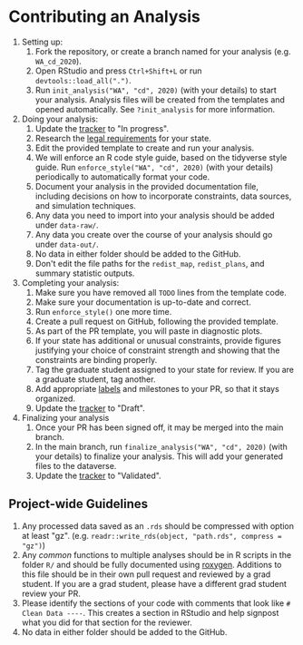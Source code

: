 # Contributing an Analysis

1. Setting up:
    1. Fork the repository, or create a branch named for your analysis (e.g. `WA_cd_2020`).
    1. Open RStudio and press `Ctrl+Shift+L` or run `devtools::load_all(".")`.
    1. Run `init_analysis("WA", "cd", 2020)` (with your details) to start your
    analysis. Analysis files will be created from the templates and opened
    automatically. See `?init_analysis` for more information.
1. Doing your analysis:
    1. Update the [tracker](https://docs.google.com/spreadsheets/d/1k_tYLoE49W_DCK1tcWbouoYZFI9WD76oayEt5TOmJg4/edit#gid=453387933) 
    to "In progress".
    1. Research the [legal requirements](https://www.ncsl.org/research/redistricting/redistricting-criteria.aspx) for your state.
    1. Edit the provided template to create and run your analysis.
    1. We will enforce an R code style guide, based on the tidyverse style guide.
    Run `enforce_style("WA", "cd", 2020)` (with your details) periodically to
    automatically format your code.
    1. Document your analysis in the provided documentation file, including
    decisions on how to incorporate constraints, data sources, and simulation
    techniques.
    1. Any data you need to import into your analysis should be added under `data-raw/`.
    1. Any data you create over the course of your analysis should go under `data-out/`.
    1. No data in either folder should be added to the GitHub.
    1. Don't edit the file paths for the `redist_map`, `redist_plans`, and
    summary statistic outputs.
1. Completing your analysis:
    1. Make sure you have removed all `TODO` lines from the template code.
    1. Make sure your documentation is up-to-date and correct.
    1. Run `enforce_style()` one more time.
    1. Create a pull request on GitHub, following the provided template.
    1. As part of the PR template, you will paste in diagnostic plots.
    1. If your state has additional or unusual constraints, provide figures
    justifying your choice of constraint strength and showing that the constraints
    are binding properly.
    1. Tag the graduate student assigned to your state for review. If you are a
    graduate student, tag another.
    1. Add appropriate [labels](https://github.com/alarm-redist/fifty-states/labels) and milestones to your PR, so that it stays organized.
    1. Update the [tracker](https://docs.google.com/spreadsheets/d/1k_tYLoE49W_DCK1tcWbouoYZFI9WD76oayEt5TOmJg4/edit#gid=453387933) 
    to "Draft".
1. Finalizing your analysis
    1. Once your PR has been signed off, it may be merged into the main branch.
    1. In the main branch, run `finalize_analysis("WA", "cd", 2020)` (with your
    details) to finalize your analysis. This will add your generated files to
    the dataverse.
    1. Update the [tracker](https://docs.google.com/spreadsheets/d/1k_tYLoE49W_DCK1tcWbouoYZFI9WD76oayEt5TOmJg4/edit#gid=453387933) 
    to "Validated".
    
    
##  Project-wide Guidelines

1. Any processed data saved as an `.rds` should be compressed with option at
least "gz". (e.g. `readr::write_rds(object, "path.rds", compress = "gz")`)
1. Any _common_ functions to multiple analyses should be in R scripts in the
folder `R/` and should be fully documented using [roxygen](https://cran.r-project.org/web/packages/roxygen2/vignettes/roxygen2.html).
Additions to this file should be in their own pull request and reviewed by a
grad student. If you are a grad student, please have a different grad student
review your PR.
1. Please identify the sections of your code with comments that look like
`# Clean Data ----`. This creates a section in RStudio and help signpost what
you did for that section for the reviewer.
1. No data in either folder should be added to the GitHub.
